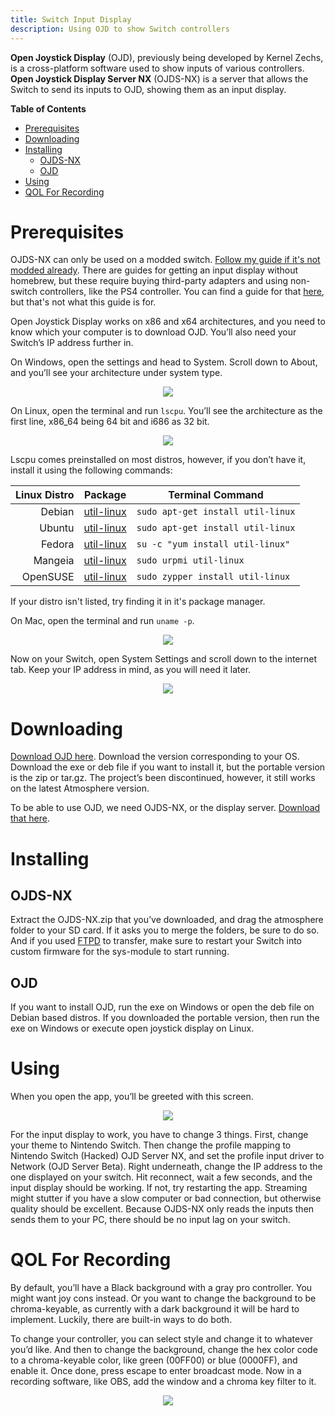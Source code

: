 ```yaml
---
title: Switch Input Display
description: Using OJD to show Switch controllers 
---
```


**Open Joystick Display** (OJD), previously being developed by Kernel Zechs, is a cross-platform software used to show inputs of various controllers. **Open Joystick Display Server NX** (OJDS-NX) is a server that allows the Switch to send its inputs to OJD, showing them as an input display.

**Table of Contents**

- [Prerequisites](#prerequisites)
- [Downloading](#downloading)
- [Installing](#installing)
  - [OJDS-NX](#ojds-nx)
  - [OJD](#ojd)
- [Using](#using)
- [QOL For Recording](#qol-for-recording)

# Prerequisites

OJDS-NX can only be used on a modded switch. [Follow my guide if it's not modded already](../switch-guide). There are guides for getting an input display without homebrew, but these require buying third-party adapters and using non-switch controllers, like the PS4 controller. You can find a guide for that [here](https://www.youtube.com/watch?v=dyf-Y_dCP-U), but that's not what this guide is for. 

Open Joystick Display works on x86 and x64 architectures, and you need to know which your computer is to download OJD. You’ll also need your Switch’s IP address further in.

On Windows, open the settings and head to System. Scroll down to About, and you’ll see your architecture under system type.

<p align="center">
  <img src="../assets/images/misc/64-b.png"/>
</p>

On Linux, open the terminal and run `lscpu`. You’ll see the architecture as the first line, x86_64 being 64 bit and i686 as 32 bit. 

<p align="center">
  <img src="../assets/images/misc/lscpu.png"/>
</p>

Lscpu comes preinstalled on most distros, however, if you don’t have it, install it using the following commands:

| Linux Distro | Package                                                                 | Terminal Command                      |
|-------------:|-------------------------------------------------------------------------|---------------------------------------|
|       Debian | [util-linux](https://packages.debian.org/search?keywords=util-linux)       | ```sudo apt-get install util-linux``` |
|       Ubuntu | [util-linux](https://packages.ubuntu.com/search?keywords=util-linux)       | ```sudo apt-get install util-linux``` |
|       Fedora | [util-linux](https://koji.fedoraproject.org/koji/packageinfo?packageID=34) | ```su -c "yum install util-linux"```  |
|      Mangeia | [util-linux](https://madb.mageia.org/package/show/name/util-linux)         | ```sudo urpmi util-linux```           |
|     OpenSUSE | [util-linux](https://software.opensuse.org/package/util-linux)             | ```sudo zypper install util-linux```  |

If your distro isn't listed, try finding it in it's package manager.

On Mac, open the terminal and run `uname -p`.

<p align="center">
  <img src="../assets/images/misc/uname.png"/>
</p>

Now on your Switch, open System Settings and scroll down to the internet tab. Keep your IP address in mind, as you will need it later.

<p align="center">
  <img src="../assets/images/IPAddress.jpg"/>
</p>

# Downloading 

[Download OJD here](https://drive.google.com/drive/folders/1FFo8wBBCOSjJ_O-IwFQmDWTy0VWDliwi?usp=sharing). Download the version corresponding to your OS. Download the exe or deb file if you want to install it, but the portable version is the zip or tar.gz. The project’s been discontinued, however, it still works on the latest Atmosphere version. 

To be able to use OJD, we need OJDS-NX, or the display server. [Download that here](https://drive.google.com/file/d/1o5acZsAApDC0z2uQwey2Fa5lP5Z17k2D/view?usp=sharing).

# Installing

## OJDS-NX

Extract the OJDS-NX.zip that you’ve downloaded, and drag the atmosphere folder to your SD card. If it asks you to merge the folders, be sure to do so. And if you used [FTPD](../FTPD) to transfer, make sure to restart your Switch into custom firmware for the sys-module to start running.

## OJD

If you want to install OJD, run the exe on Windows or open the deb file on Debian based distros. If you downloaded the portable version, then run the exe on Windows or execute open joystick display on Linux. 

# Using

When you open the app, you’ll be greeted with this screen. 

<p align="center">
  <img src="../assets/images/apps/ojd/OJD-1TS.png"/>
</p>

For the input display to work, you have to change 3 things. First, change your theme to Nintendo Switch. Then change the profile mapping to Nintendo Switch (Hacked) OJD Server NX, and set the profile input driver to Network (OJD Server Beta). Right underneath, change the IP address to the one displayed on your switch. Hit reconnect, wait a few seconds, and the input display should be working. If not, try restarting the app. Streaming might stutter if you have a slow computer or bad connection, but otherwise quality should be excellent. Because OJDS-NX only reads the inputs then sends them to your PC, there should be no input lag on your switch.

# QOL For Recording

By default, you’ll have a Black background with a gray pro controller. You might want joy cons instead. Or you want to change the background to be chroma-keyable, as currently with a dark background it will be hard to implement. Luckily, there are built-in ways to do both.

To change your controller, you can select style and change it to whatever you’d like. And then to change the background, change the hex color code to a chroma-keyable color, like green (00FF00) or blue (0000FF), and enable it. Once done, press escape to enter broadcast mode. Now in a recording software, like OBS, add the window and a chroma key filter to it.

<p align="center">
  <img src="../assets/images/apps/ojd/OJD-Broadcast.png"/>
</p>
